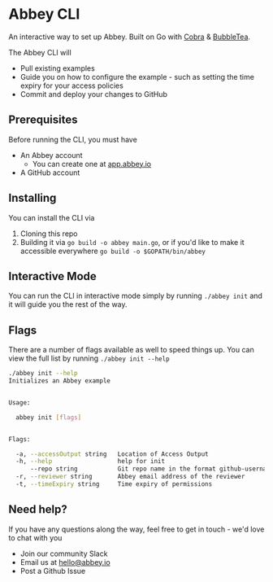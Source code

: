# Abbey CLI

An interactive way to set up Abbey. Built on Go with [Cobra](https://github.com/spf13/cobra) & [BubbleTea](https://github.com/charmbracelet/bubbletea).

The Abbey CLI will 
* Pull existing examples
* Guide you on how to configure the example - such as setting the time expiry for your access policies
* Commit and deploy your changes to GitHub

## Prerequisites
Before running the CLI, you must have
* An Abbey account
  * You can create one at [app.abbey.io](https://app.abbey.io/)
* A GitHub account

## Installing
You can install the CLI via
1. Cloning this repo
2. Building it via `go build -o abbey main.go`, or if you'd like to make it accessible everywhere `go build -o $GOPATH/bin/abbey`

## Interactive Mode
You can run the CLI in interactive mode simply by running `./abbey init` and it will guide you the rest of the way.

## Flags
There are a number of flags available as well to speed things up. You can view the full list by running `./abbey init --help`

```bash
./abbey init --help
Initializes an Abbey example


Usage:

  abbey init [flags]


Flags:

  -a, --accessOutput string   Location of Access Output
  -h, --help                  help for init
      --repo string           Git repo name in the format github-username/repo-name
  -r, --reviewer string       Abbey email address of the reviewer
  -t, --timeExpiry string     Time expiry of permissions

```

## Need help?
If you have any questions along the way, feel free to get in touch - we'd love to chat with you
* Join our community Slack 
* Email us at hello@abbey.io
* Post a Github Issue

